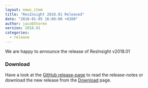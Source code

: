 ```yaml
---
layout: news_item
title: "ResInsight 2018.01 Released"
date: "2018-01-05 16:00:00 +0200"
author: jacobStoren
version: 2018.01
categories: 
  - release
---
```

We are happy to announce the release of ResInsight v2018.01

### Download
Have a look at the [GitHub release-page](https://github.com/OPM/ResInsight/releases) to read the release-notes 
or download the new release from the [Download]({{site.baseurl}}/project/download) page.
